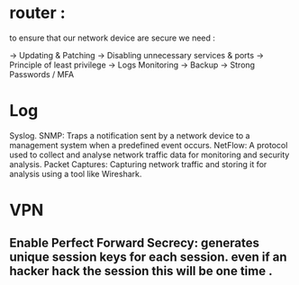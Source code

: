 # router :

to ensure that our network device are secure we need :

-> Updating & Patching
-> Disabling unnecessary services & ports
-> Principle of least privilege
-> Logs Monitoring
-> Backup 
-> Strong Passwords / MFA

# Log 

Syslog.
SNMP: Traps a notification sent by a network device to a management system when a predefined event occurs.
NetFlow: A protocol used to collect and analyse network traffic data for monitoring and security analysis.
Packet Captures: Capturing network traffic and storing it for analysis using a tool like Wireshark.

# VPN 

## Enable Perfect Forward Secrecy: generates unique session keys for each session. even if an hacker hack the session this will be one time .